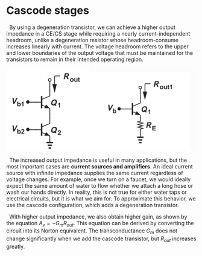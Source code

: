 # Cascode stages
&nbsp; By using a degeneration transistor, we can achieve a higher output impedance in a CE/CS stage while requiring a nearly current-independent
headroom, unlike a degeneration resistor whose headroom-consume increases linearly with current. The voltage headroom refers to the upper 
and lower boundaries of the output voltage that must be maintained for the transistors to remain in their intended operating region.

<img src="../images/cascode.jpg" alt="cascode.jpg" width="700"/>

&nbsp; The increased output impedance is useful in many applications, but the most important cases are **current sources and amplifiers**. An 
ideal current source with infinite impedance supplies the same current regardless of voltage changes. For example, once we turn on a faucet, we
would ideally expect the same amount of water to flow whether we attach a long hose or wash our hands directly. In reality, this is not true for
either water taps or electrical circuits, but it is what we aim for. To approximate this behavior, we use the cascode configuration, which adds a
degeneration transistor.

&nbsp; With higher output impedance, we also obtain higher gain, as shown by the equation $A_v=-G_m R_{out}$​. This equation can be derived
by converting the circuit into its Norton equivalent. The transconductance $G_m$  does not change significantly when we add the cascode transistor,
but $R_{out}$ increases greatly. 
